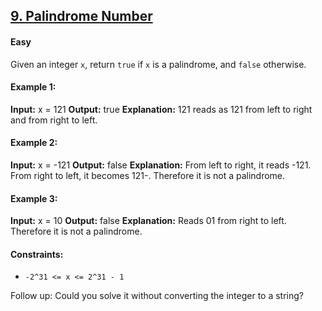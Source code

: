 ## [9. Palindrome Number](https://leetcode.com/problems/palindrome-number/description/)

#### Easy

Given an integer ```x```, return ```true``` if ```x``` is a palindrome, and ```false``` otherwise.

 
#### Example 1:
**Input:** x = 121
**Output:** true
**Explanation:** 121 reads as 121 from left to right and from right to left.

#### Example 2:
**Input:** x = -121
**Output:** false
**Explanation:** From left to right, it reads -121. From right to left, it becomes 121-. Therefore it is not a palindrome.

#### Example 3:
**Input:** x = 10
**Output:** false
**Explanation:** Reads 01 from right to left. Therefore it is not a palindrome.

#### Constraints:
- ```-2^31 <= x <= 2^31 - 1```
 

Follow up: Could you solve it without converting the integer to a string?